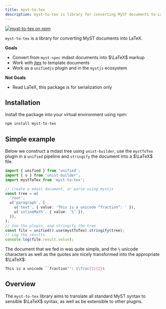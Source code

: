 ```yaml
---
title: myst-to-tex
description: myst-to-tex is library for converting MyST documents to LaTeX.
---
```


[![myst-to-tex on npm](https://img.shields.io/npm/v/myst-to-tex.svg)](https://www.npmjs.com/package/myst-to-tex)

`myst-to-tex` is a library for converting MyST documents into LaTeX.

**Goals**

- Convert from `myst-spec` mdast documents into $\LaTeX$ markup
- Work with [jtex](../../jtex/docs/index.md) to template documents
- Work as a `unifiedjs` plugin and in the `mystjs` ecosystem

**Not Goals**

- Read LaTeX, this package is for serialization only

## Installation

Install the package into your virtual environment using npm:

```bash
npm install myst-to-tex
```

## Simple example

Below we construct a mdast tree using `unist-builder`, use the `mystToTex`
plugin in a `unified` pipeline and `stringify` the document into a $\LaTeX$ file.

```typescript
import { unified } from 'unified';
import { u } from 'unist-builder';
import mystToTex from 'myst-to-tex';

// Create a mdast document, or parse using mystjs
const tree = u(
  'root',
  u('paragraph', [
    u('text', { value: 'This is a unicode “fraction”: ' }),
    u('inlineMath', { value: '½' }),
  ]),
);
// Use the plugin, and stringify the tree
const file = unified().use(mystToTex).stringify(tree);
// Log the results
console.log(file.result.value);
```

The document that we fed in was quite simple, and the `½` unicode characters as well as the quotes are nicely transformed into the appropriate $\LaTeX$:

```latex
This is a unicode ``fraction'': $\frac{1}{2}$
```

## Overview

The `myst-to-tex` library aims to translate all standard MyST syntax to sensible $\LaTeX$ syntax, as well as be extensible to other plugins.
